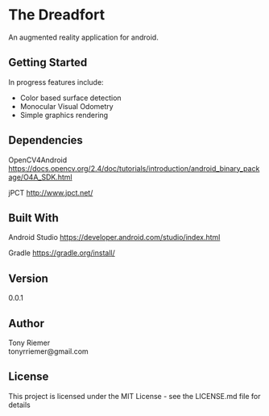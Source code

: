 <h1>The Dreadfort</h1>
<p>An augmented reality application for android.</p>

<h2>Getting Started</h2>
In progress features include:

<ul>
<li>Color based surface detection</li>
<li>Monocular Visual Odometry</li>
<li>Simple graphics rendering</li>
</ul>

<h2>Dependencies</h2>

OpenCV4Android
https://docs.opencv.org/2.4/doc/tutorials/introduction/android_binary_package/O4A_SDK.html

jPCT
http://www.jpct.net/

<h2>Built With</h2>

Android Studio
https://developer.android.com/studio/index.html

Gradle
https://gradle.org/install/


<h2>Version</h2>
0.0.1

<h2>Author</h2>
Tony Riemer
<br>
tonyrriemer@gmail.com

<h2>License</h2>
This project is licensed under the MIT License - see the LICENSE.md file for details
